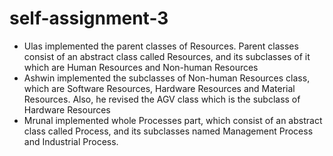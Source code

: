 # self-assignment-3

- Ulas implemented the parent classes of Resources. Parent classes consist of an abstract class called Resources, and its subclasses of it which are Human Resources and Non-human Resources
- Ashwin implemented the subclasses of Non-human Resources class, which are Software Resources, Hardware Resources and Material Resources. Also, he revised the AGV class which is the subclass of Hardware Resources
- Mrunal implemented whole Processes part, which consist of an abstract class called Process, and its subclasses named Management Process and Industrial Process.
